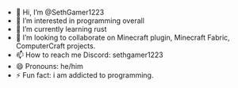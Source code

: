 - 👋 Hi, I’m @SethGamer1223
- 👀 I’m interested in programming overall
- 🌱 I’m currently learning rust
- 💞️ I’m looking to collaborate on Minecraft plugin, Minecraft Fabric, ComputerCraft projects.
- 📫 How to reach me Discord: sethgamer1223
- 😄 Pronouns: he/him
- ⚡ Fun fact: i am addicted to programming.

<!---
SethGamer1223/SethGamer1223 is a ✨ special ✨ repository because its `README.md` (this file) appears on your GitHub profile.
You can click the Preview link to take a look at your changes.
--->
